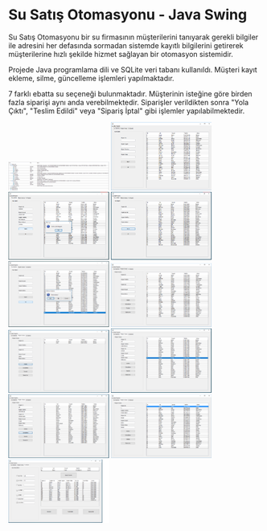 # Su Satış Otomasyonu - Java Swing

Su Satış Otomasyonu bir su firmasının müşterilerini tanıyarak gerekli bilgiler ile 
adresini her defasında sormadan sistemde kayıtlı bilgilerini getirerek 
müşterilerine hızlı şekilde hizmet sağlayan bir otomasyon sistemidir.

Projede Java programlama dili ve SQLite veri tabanı kullanıldı.
Müşteri kayıt ekleme, silme, güncelleme işlemleri yapılmaktadır.

7 farklı ebatta su seçeneği bulunmaktadır. 
Müşterinin isteğine göre birden fazla siparişi aynı anda verebilmektedir. 
Siparişler verildikten sonra "Yola Çıktı", "Teslim Edildi" veya "Sipariş İptal" gibi işlemler yapılabilmektedir.


<p>
<a href="https://github.com/isahin/SuSatisOtomasyonu/blob/master/ekrangoruntuleri/1.png" target="_blank">
<img src="https://github.com/isahin/SuSatisOtomasyonu/blob/master/ekrangoruntuleri/1.png" width="200" style="max-width:100%;"></a>

<a href="https://github.com/isahin/SuSatisOtomasyonu/blob/master/ekrangoruntuleri/2.png" target="_blank">
<img src="https://github.com/isahin/SuSatisOtomasyonu/blob/master/ekrangoruntuleri/2.png" width="200" style="max-width:100%;"></a>

<a href="https://github.com/isahin/SuSatisOtomasyonu/blob/master/ekrangoruntuleri/3.png" target="_blank">
<img src="https://github.com/isahin/SuSatisOtomasyonu/blob/master/ekrangoruntuleri/3.png" width="200" style="max-width:100%;"></a>

<a href="https://github.com/isahin/SuSatisOtomasyonu/blob/master/ekrangoruntuleri/4.png" target="_blank">
<img src="https://github.com/isahin/SuSatisOtomasyonu/blob/master/ekrangoruntuleri/4.png" width="200" style="max-width:100%;"></a>

<a href="https://github.com/isahin/SuSatisOtomasyonu/blob/master/ekrangoruntuleri/5.png" target="_blank">
<img src="https://github.com/isahin/SuSatisOtomasyonu/blob/master/ekrangoruntuleri/5.png" width="200" style="max-width:100%;"></a>

<a href="https://github.com/isahin/SuSatisOtomasyonu/blob/master/ekrangoruntuleri/6.png" target="_blank">
<img src="https://github.com/isahin/SuSatisOtomasyonu/blob/master/ekrangoruntuleri/6.png" width="200" style="max-width:100%;"></a>

<a href="https://github.com/isahin/SuSatisOtomasyonu/blob/master/ekrangoruntuleri/7.png" target="_blank">
<img src="https://github.com/isahin/SuSatisOtomasyonu/blob/master/ekrangoruntuleri/7.png" width="200" style="max-width:100%;"></a>

<a href="https://github.com/isahin/SuSatisOtomasyonu/blob/master/ekrangoruntuleri/8.png" target="_blank">
<img src="https://github.com/isahin/SuSatisOtomasyonu/blob/master/ekrangoruntuleri/8.png" width="200" style="max-width:100%;"></a>

<a href="https://github.com/isahin/SuSatisOtomasyonu/blob/master/ekrangoruntuleri/9.png" target="_blank">
<img src="https://github.com/isahin/SuSatisOtomasyonu/blob/master/ekrangoruntuleri/9.png" width="200" style="max-width:100%;"></a>

<a href="https://github.com/isahin/SuSatisOtomasyonu/blob/master/ekrangoruntuleri/10.png" target="_blank">
<img src="https://github.com/isahin/SuSatisOtomasyonu/blob/master/ekrangoruntuleri/10.png" width="200" style="max-width:100%;"></a>

<a href="https://github.com/isahin/SuSatisOtomasyonu/blob/master/ekrangoruntuleri/11.png" target="_blank">
<img src="https://github.com/isahin/SuSatisOtomasyonu/blob/master/ekrangoruntuleri/11.png" width="200" style="max-width:100%;"></a>
